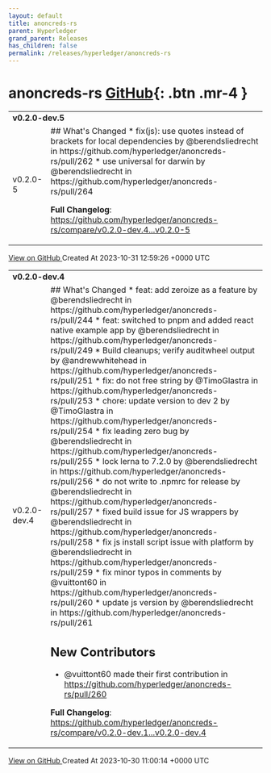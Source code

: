 ```yaml
---
layout: default
title: anoncreds-rs
parent: Hyperledger
grand_parent: Releases
has_children: false
permalink: /releases/hyperledger/anoncreds-rs
---
```


# anoncreds-rs <span class="fs-3 right-align">[GitHub](https://github.com/hyperledger/anoncreds-rs){: .btn .mr-4 }</span>


<div>
    <table>
        <tr>
            <td colspan="2">
                <b>
                    v0.2.0-dev.5
                </b>
            </td>
        </tr>
        <tr>
            <td>
                <span class="chip">
                    v0.2.0-5
                </span>
            </td>
            <td>
                ## What's Changed
* fix(js): use quotes instead of brackets for local dependencies by @berendsliedrecht in https://github.com/hyperledger/anoncreds-rs/pull/262
* use universal for darwin by @berendsliedrecht in https://github.com/hyperledger/anoncreds-rs/pull/264


**Full Changelog**: https://github.com/hyperledger/anoncreds-rs/compare/v0.2.0-dev.4...v0.2.0-5
            </td>
        </tr>
    </table>
    <a href="https://github.com/hyperledger/anoncreds-rs/releases/tag/v0.2.0-5" class=".btn">
        View on GitHub
    </a>
    <span class="right-align">
        Created At 2023-10-31 12:59:26 +0000 UTC
    </span>
</div>

<div>
    <table>
        <tr>
            <td colspan="2">
                <b>
                    v0.2.0-dev.4
                </b>
            </td>
        </tr>
        <tr>
            <td>
                <span class="chip">
                    v0.2.0-dev.4
                </span>
            </td>
            <td>
                ## What's Changed
* feat: add zeroize as a feature by @berendsliedrecht in https://github.com/hyperledger/anoncreds-rs/pull/244
* feat: switched to pnpm and added react native example app by @berendsliedrecht in https://github.com/hyperledger/anoncreds-rs/pull/249
* Build cleanups; verify auditwheel output by @andrewwhitehead in https://github.com/hyperledger/anoncreds-rs/pull/251
* fix: do not free string by @TimoGlastra in https://github.com/hyperledger/anoncreds-rs/pull/253
* chore: update version to dev 2 by @TimoGlastra in https://github.com/hyperledger/anoncreds-rs/pull/254
* fix leading zero bug by @berendsliedrecht in https://github.com/hyperledger/anoncreds-rs/pull/255
* lock lerna to 7.2.0 by @berendsliedrecht in https://github.com/hyperledger/anoncreds-rs/pull/256
* do not write to .npmrc for release by @berendsliedrecht in https://github.com/hyperledger/anoncreds-rs/pull/257
* fixed build issue for JS wrappers by @berendsliedrecht in https://github.com/hyperledger/anoncreds-rs/pull/258
* fix js install script issue with platform by @berendsliedrecht in https://github.com/hyperledger/anoncreds-rs/pull/259
* fix minor typos in comments by @vuittont60 in https://github.com/hyperledger/anoncreds-rs/pull/260
* update js version by @berendsliedrecht in https://github.com/hyperledger/anoncreds-rs/pull/261

## New Contributors
* @vuittont60 made their first contribution in https://github.com/hyperledger/anoncreds-rs/pull/260

**Full Changelog**: https://github.com/hyperledger/anoncreds-rs/compare/v0.2.0-dev.1...v0.2.0-dev.4
            </td>
        </tr>
    </table>
    <a href="https://github.com/hyperledger/anoncreds-rs/releases/tag/v0.2.0-dev.4" class=".btn">
        View on GitHub
    </a>
    <span class="right-align">
        Created At 2023-10-30 11:00:14 +0000 UTC
    </span>
</div>

